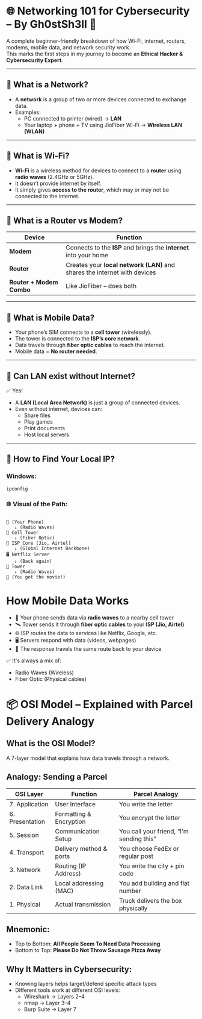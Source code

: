 # 🌐 Networking 101 for Cybersecurity – By Gh0stSh3ll 👻

A complete beginner-friendly breakdown of how Wi-Fi, internet, routers, modems, mobile data, and network security work.  
This marks the first steps in my journey to become an **Ethical Hacker & Cybersecurity Expert**.

---

## 🧠 What is a Network?

- A **network** is a group of two or more devices connected to exchange data.
- Examples:  
  - PC connected to printer (wired) → **LAN**  
  - Your laptop + phone + TV using JioFiber Wi-Fi → **Wireless LAN (WLAN)**

---

## 📶 What is Wi-Fi?

- **Wi-Fi** is a wireless method for devices to connect to a **router** using **radio waves** (2.4GHz or 5GHz).
- It doesn’t provide internet by itself.
- It simply gives **access to the router**, which may or may not be connected to the internet.

---

## 🔌 What is a Router vs Modem?

| Device | Function |
|--------|----------|
| **Modem** | Connects to the **ISP** and brings the **internet** into your home |
| **Router** | Creates your **local network (LAN)** and shares the internet with devices |
| **Router + Modem Combo** | Like JioFiber – does both |

---

## 🛜 What is Mobile Data?

- Your phone’s SIM connects to a **cell tower** (wirelessly).
- The tower is connected to the **ISP’s core network**.
- Data travels through **fiber optic cables** to reach the internet.
- Mobile data = **No router needed**.

---

## 🔁 Can LAN exist without Internet?

✅ Yes!

- A **LAN (Local Area Network)** is just a group of connected devices.
- Even without internet, devices can:
  - Share files
  - Play games
  - Print documents
  - Host local servers

---

## 🧠 How to Find Your Local IP?

### Windows:
```bash
ipconfig
```


### 🌐 Visual of the Path:
```plaintext

📱 (Your Phone)
   ↓ (Radio Waves)
📡 Cell Tower
   ↓ (Fiber Optic)
🏢 ISP Core (Jio, Airtel)
   ↓ (Global Internet Backbone)
🖥️ Netflix Server
   ↓ (Back again)
📡 Tower
   ↓ (Radio Waves)
📱 (You get the movie!)
```


# How Mobile Data Works

- 📱 Your phone sends data via **radio waves** to a nearby cell tower
- 🛰️ Tower sends it through **fiber optic cables** to your **ISP (Jio, Airtel)**
- 🌐 ISP routes the data to services like Netflix, Google, etc.
- 🖥️ Servers respond with data (videos, webpages)
- 🔄 The response travels the same route back to your device

✅ It's always a mix of:
- Radio Waves (Wireless)
- Fiber Optic (Physical cables)


# 📦 OSI Model – Explained with Parcel Delivery Analogy

## What is the OSI Model?
A 7-layer model that explains how data travels through a network.

## Analogy: Sending a Parcel

| OSI Layer | Function | Parcel Analogy |
|-----------|----------|----------------|
| 7. Application | User Interface | You write the letter |
| 6. Presentation | Formatting & Encryption | You encrypt the letter |
| 5. Session | Communication Setup | You call your friend, “I'm sending this” |
| 4. Transport | Delivery method & ports | You choose FedEx or regular post |
| 3. Network | Routing (IP Address) | You write the city + pin code |
| 2. Data Link | Local addressing (MAC) | You add building and flat number |
| 1. Physical | Actual transmission | Truck delivers the box physically |

## Mnemonic:
- Top to Bottom: **All People Seem To Need Data Processing**
- Bottom to Top: **Please Do Not Throw Sausage Pizza Away**

## Why It Matters in Cybersecurity:
- Knowing layers helps target/defend specific attack types
- Different tools work at different OSI levels:
  - Wireshark → Layers 2–4
  - nmap → Layer 3–4
  - Burp Suite → Layer 7




